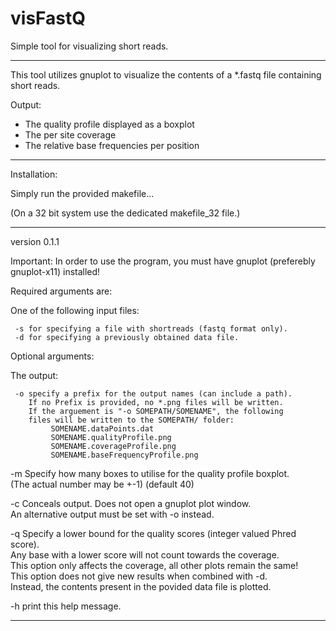 # visFastQ
Simple tool for visualizing short reads.

----------------------------------------

This tool utilizes gnuplot to visualize the contents of a *.fastq file containing short reads.

Output:  
  * The quality profile displayed as a boxplot  
  * The per site coverage  
  * The relative base frequencies per position  
      
----------------------------------------

Installation:  
  
Simply run the provided makefile...  
  
(On a 32 bit system use the dedicated makefile_32 file.)  
      
----------------------------------------


version 0.1.1

Important: In order to use the program, you must have gnuplot (preferebly gnuplot-x11) installed!

Required arguments are:

One of the following input files:

	 -s for specifying a file with shortreads (fastq format only).
	 -d for specifying a previously obtained data file.
	
Optional arguments:

The output:

	 -o specify a prefix for the output names (can include a path).  
	    If no Prefix is provided, no *.png files will be written.  
	    If the arguement is "-o SOMEPATH/SOMENAME", the following  
	    files will be written to the SOMEPATH/ folder:
		     SOMENAME.dataPoints.dat
		     SOMENAME.qualityProfile.png
		     SOMENAME.coverageProfile.png
		     SOMENAME.baseFrequencyProfile.png

  -m Specify how many boxes to utilise for the quality profile boxplot.  
     (The actual number may be +-1) (default 40)  
     
  -c Conceals output. Does not open a gnuplot plot window.  
     An alternative output must be set with -o instead.   
     
   -q Specify a lower bound for the quality scores (integer valued Phred score).  
         Any base with a lower score will not count towards the coverage.  
         This option only affects the coverage, all other plots remain the same!  
         This option does not give new results when combined with -d.  
         Instead, the contents present in the povided data file is plotted. 

     
  -h print this help message.  


-------------------------------------------
